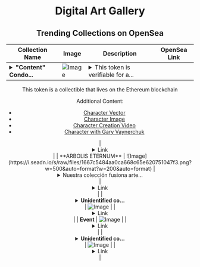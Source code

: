 <div align="center">

# Digital Art Gallery

## Trending Collections on OpenSea

| Collection Name                       | Image                                                                                     | Description                       | OpenSea Link                                                                                          |
|---------------------------------------|-------------------------------------------------------------------------------------------|-----------------------------------|--------------------------------------------------------------------------------------------------------|
| **<details><summary>"Content" Condo...</summary>"Content" Condor</details>** | ![Image](https://i.seadn.io/s/raw/files/a6b378ed73e3c5217740b0a718299178.jpg?w=500&auto=format?w=200&auto=format) | <details><summary>This token is verifiable for a...</summary>This token is verifiable for admission to VeeCon 2023, 2024

This token is a collectible that lives on the Ethereum blockchain

Additional Content:

- [Character Vector](https://cdn.veefriends.com/f6pXbdBrDkgJjmSV-_XTrDCsS97-QXp2H6Yu0fLSCB0/3164.svg)
- [Character Image](https://cdn.veefriends.com/f6pXbdBrDkgJjmSV-_XTrDCsS97-QXp2H6Yu0fLSCB0/4003.png) 
- [Character Creation Video](https://cdn.veefriends.com/f6pXbdBrDkgJjmSV-_XTrDCsS97-QXp2H6Yu0fLSCB0/849.mp4)
- [Character with Gary Vaynerchuk](https://cdn.veefriends.com/f6pXbdBrDkgJjmSV-_XTrDCsS97-QXp2H6Yu0fLSCB0/833.jpg) 
</details> | <details><summary>Link</summary>["Content" Condor](https://opensea.io/collection/content-condor-16515)</details> |
| **ARBOLIS ETERNUM** | ![Image](https://i.seadn.io/s/raw/files/1667c5484aa0ca668c65e620751047f3.png?w=500&auto=format?w=200&auto=format) | <details><summary>Nuestra colección fusiona arte...</summary>Nuestra colección fusiona arte digital y conservación ambiental mediante NFTs místicos. Cada pieza de nuestra colección encarna el espíritu místico de un árbol real en peligro, representando la importancia de los acosistemas forestales y el riesgo a perderlos generando impacto, con el propósito de proteger y preservar los bosques reales del planeta.

Cada NFT representa un árbol real en riesgo, destacando su singularidad y su lucha por sobrevivir.</details> | <details><summary>Link</summary>[ARBOLIS ETERNUM](https://opensea.io/collection/arbolis-eternum)</details> |
| **<details><summary>Unidentified co...</summary>Unidentified contract 03827b78-210d-470d-bec6-374cdcf79a40</details>** | ![Image](https://i.seadn.io/s/raw/files/7bcffd5e974c148aaba93cda878384a5.png?w=500&auto=format?w=200&auto=format) |  | <details><summary>Link</summary>[Unidentified contract 03827b78-210d-470d-bec6-374cdcf79a40](https://opensea.io/collection/unidentified-contract-03827b78-210d-470d-bec6-374c)</details> |
| **Event** | ![Image](https://i.seadn.io/s/raw/files/7b393fe4d64aeafb09f2778069f8bdb9.gif?w=500&auto=format?w=200&auto=format) |  | <details><summary>Link</summary>[Event](https://opensea.io/collection/event-45249)</details> |
| **<details><summary>Unidentified co...</summary>Unidentified contract 3fe24832-e3ea-4026-8f17-3429635e2224</details>** | ![Image](https://i.seadn.io/s/raw/files/7bcffd5e974c148aaba93cda878384a5.png?w=500&auto=format?w=200&auto=format) |  | <details><summary>Link</summary>[Unidentified contract 3fe24832-e3ea-4026-8f17-3429635e2224](https://opensea.io/collection/unidentified-contract-3fe24832-e3ea-4026-8f17-3429)</details> |

</div>